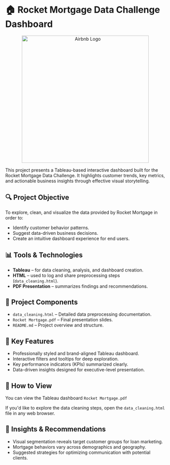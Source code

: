 # 🏠 Rocket Mortgage Data Challenge Dashboard

<p align="center">
  <img src="https://cloudfront-us-east-1.images.arcpublishing.com/bellmediainc/IVXK5BDZRA7A2GHTIWVTFZ3PUQ.jpg" alt="Airbnb Logo" width="400"/>
</p>



This project presents a Tableau-based interactive dashboard built for the Rocket Mortgage Data Challenge. It highlights customer trends, key metrics, and actionable business insights through effective visual storytelling.

## 🔍 Project Objective

To explore, clean, and visualize the data provided by Rocket Mortgage in order to:
- Identify customer behavior patterns.
- Suggest data-driven business decisions.
- Create an intuitive dashboard experience for end users.

## 📊 Tools & Technologies

- **Tableau** – for data cleaning, analysis, and dashboard creation.
- **HTML** – used to log and share preprocessing steps (`data_cleaning.html`).
- **PDF Presentation** – summarizes findings and recommendations.

## 📁 Project Components

- `data_cleaning.html` – Detailed data preprocessing documentation.
- `Rocket Mortgage.pdf` – Final presentation slides.
- `README.md` – Project overview and structure.

## 📌 Key Features

- Professionally styled and brand-aligned Tableau dashboard.
- Interactive filters and tooltips for deep exploration.
- Key performance indicators (KPIs) summarized clearly.
- Data-driven insights designed for executive-level presentation.

## 🔗 How to View

You can view the Tableau dashboard `Rocket Mortgage.pdf`

If you'd like to explore the data cleaning steps, open the `data_cleaning.html` file in any web browser.

## 🧠 Insights & Recommendations

- Visual segmentation reveals target customer groups for loan marketing.
- Mortgage behaviors vary across demographics and geography.
- Suggested strategies for optimizing communication with potential clients.
